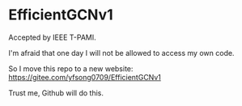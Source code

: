 # EfficientGCNv1

Accepted by IEEE T-PAMI.

I'm afraid that one day I will not be allowed to access my own code. 

So I move this repo to a new website: https://gitee.com/yfsong0709/EfficientGCNv1

Trust me, Github will do this.
